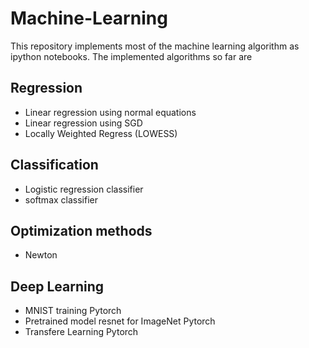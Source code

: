 # Machine-Learning

This repository implements most of the machine learning algorithm as ipython notebooks. The implemented algorithms so far are 

## Regression 
* Linear regression using normal equations
* Linear regression using SGD
* Locally Weighted Regress (LOWESS)

## Classification 
* Logistic regression classifier
* softmax classifier 

## Optimization methods 
* Newton

## Deep Learning
* MNIST training Pytorch 
* Pretrained model resnet for ImageNet Pytorch 
* Transfere Learning Pytorch 
